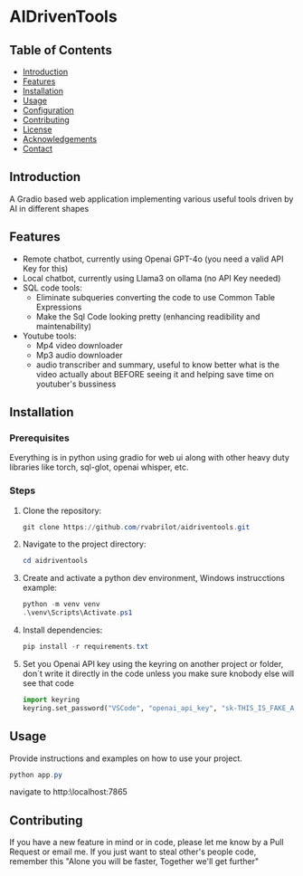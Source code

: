 # AIDrivenTools

## Table of Contents

- [Introduction](#introduction)
- [Features](#features)
- [Installation](#installation)
- [Usage](#usage)
- [Configuration](#configuration)
- [Contributing](#contributing)
- [License](#license)
- [Acknowledgements](#acknowledgements)
- [Contact](#contact)

## Introduction

A Gradio based web application implementing various useful tools driven by AI in different shapes

## Features

- Remote chatbot, currently using Openai GPT-4o (you need a valid API Key for this)
- Local chatbot, currently using Llama3 on ollama (no API Key needed)
- SQL code tools:
    - Eliminate subqueries converting the code to use Common Table Expressions
    - Make the Sql Code looking pretty (enhancing readibility and maintenability)
- Youtube tools:
    - Mp4 video downloader
    - Mp3 audio downloader
    - audio transcriber and summary, useful to know better what is the video actually about BEFORE seeing it and helping save time on youtuber's bussiness

## Installation

### Prerequisites

Everything is in python using gradio for web ui along with other heavy duty libraries like torch, sql-glot, openai whisper, etc.

### Steps

1. Clone the repository:
    ```powershell
    git clone https://github.com/rvabrilot/aidriventools.git
    ```
2. Navigate to the project directory:
    ```powershell
    cd aidriventools
    ```
3. Create and activate a python dev environment, Windows instrucctions example:
    ```powershell
    python -m venv venv
    .\venv\Scripts\Activate.ps1
    ```
4. Install dependencies:
    ```powershell
    pip install -r requirements.txt
    ```
5. Set you Openai API key using the keyring on another project or folder, don´t write it directly in the code unless you make sure knobody else will see that code
    ```python
    import keyring
    keyring.set_password("VSCode", "openai_api_key", "sk-THIS_IS_FAKE_API_KEY_DONT_USE_IT_AND_REPLACE_IT_WITH_A_REAL_ONE")
    ```

## Usage

Provide instructions and examples on how to use your project.

```powershell
python app.py
```

navigate to http:\\localhost:7865

## Contributing

If you have a new feature in mind or in code, please let me know by a Pull Request or email me.
If you just want to steal other's people code, remember this "Alone you will be faster, Together we'll get further"

